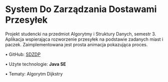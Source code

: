<h1>System Do Zarządzania Dostawami Przesyłek</h1>

Projekt studencki na przedmiot Algorytmy i Struktury Danych, semestr 3. Aplikacja wspierająca rozworzenie przesyłek na podstawie zadanych miast i paczek. Zaimplementowana jest prosta animacja pokazująca proces.

• GitHub: <a href="http://github.com/trzye/SDZDP">SDZDP</a>

• Użyte technologie: <b>Java SE</b>

• Tematy: Algorytm Dijkstry
